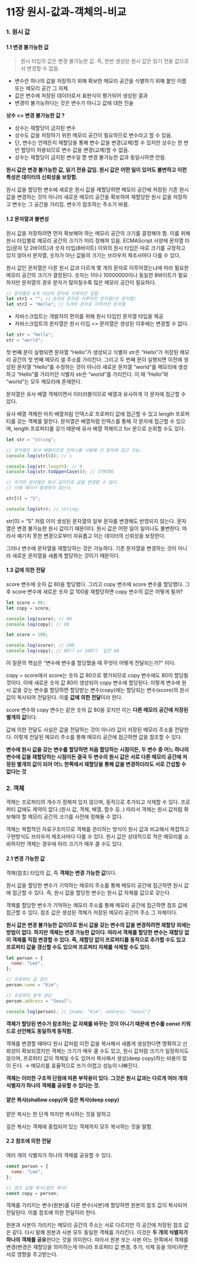 # 11장 원시-값과-객체의-비교

### 1. 원시 값

#### 1.1 변경 불가능한 값

> 원시 타입의 값은 변경 불가능한 값. 즉, 한번 생성된 원시 값은 읽기 전용 값으로서 변경할 수 없음.

- 변수란 하나의 값을 저장하기 위해 확보한 메모리 공간을 식별하기 위해 붙인 이름 또는 메모리 공간 그 자체
- 값은 변수에 저장된 데이터로서 표현식이 평가되어 생성된 결과
- 변경이 불가능하다는 것은 변수가 아니고 값에 대한 진술

**상수 == 변경 불가능한 값 ?**

- 상수는 재할당이 금지된 변수
- 상수도 값을 저장하기 위한 메모리 공간이 필요하므로 변수라고 할 수 있음.
- 단, 변수는 언제든지 재할당을 통해 변수 값을 변경(교체)할 수 있지만 상수는 한 번만 할당이 허용되므로 변수 값을 변경(교체)할 수 없음.
- 상수는 재할당이 금지된 변수일 뿐 변경 불가능한 값과 동일시하면 안됨.

**원시 값은 변경 불가능한 값, 읽기 전용 값임. 원시 값은 어떤 일이 있어도 불변하고 이런 특성은 데이터의 신뢰성을 보장함.**

원시 값을 할당한 변수에 새로운 원시 값을 재할당하면 메모리 공간에 저장된 기존 원시 값을 변경하는 것이 아니라 새로운 메모리 공간을 확보하여 재할당한 원시 값을 저장하고 변수는 그 공간을 가리킴. 변수가 참조하는 주소가 바뀜.

#### 1.2 문자열과 불변성

원시 값을 저장하려면 먼저 확보해야 하는 메모리 공간의 크기를 결정해야 함. 이를 위해 원시 타입별로 메모리 공간의 크기가 미리 정해져 있음. ECMAScript 사양에 문자열 타입(문자 당 2바이트)과 숫자 타입(8바이트) 이외의 원시 타입은 따로 크기를 규정하고 있지 않아서 문자열, 숫자가 아닌 값들의 크기는 브라우저 제조사마다 다를 수 있다.

원시 값인 문자열은 다른 원시 값과 다르게 몇 개의 문자로 이루어졌는냐에 따라 필요한 메모리 공간의 크기가 결정된다. 숫자는 1이나 10000000이나 동일한 8바이트가 필요하지만 문자열의 경우 문자가 많아질수록 많은 메모리 공간이 필요하다.

```js
// 문자열은 0개 이상의 문자로 이루어진 집합.
let str1 = ""; // 0개의 문자로 이루어진 문자열(빈 문자열)
let str2 = "Hello"; // 5개의 문자로 이루어진 문자열
```

- 자바스크립트는 개발자의 편의를 위해 원시 타입인 문자열 타입을 제공
- 자바스크립트의 문자열은 원시 타입 => 문자열은 생성된 이후에는 변경할 수 없다.

```js
let str = "Hello";
str = "world";
```

첫 번째 문이 실행되면 문자열 “Hello”가 생성되고 식별자 str은 “Hello”가 저장된 메모리 공간의 첫 번째 메모리 셀 주소를 가리킨다. 그리고 두 번째 문이 실행되면 이전에 생성된 문자열 “Hello”를 수정하는 것이 아니라 새로운 문자열 “world”를 메모리에 생성하고 “Hello”를 가리키던 식별자 str은 “world”를 가리킨다. 이 때 “Hello”와 “world”는 모두 메모리에 존재한다.

문자열은 유사 배열 객체이면서 이터러블이므로 배열과 유사하게 각 문자에 접근할 수 있다.

유사 배열 객체란 마치 배열처럼 인덱스로 프로퍼티 값에 접근할 수 있고 length 프로퍼티를 갖는 객체를 말한다. 문자열은 배열처럼 인덱스를 통해 각 문자에 접근할 수 있으며, length 프로퍼티를 갖기 때문에 유사 배열 객체이고 for 문으로 순회할 수도 있다.

```js
let str = "string";

// 문자열은 유사 배열이므로 인덱스를 사용해 각 문자에 접근 가능.
console.log(str[0]); // s

console.log(str.length); // 6
console.log(str.toUpperCase()); // STRING

// 하지만 문자열은 원시 값이므로 값을 변경할 수 없다.
// 이때 에러가 발생하지 않는다.

str[0] = "S";

console.log(str); // string;
```

str[0] = “S” 처럼 이미 생성된 문자열의 일부 문자를 변경해도 반영되지 않는다. 문자열은 변경 불가능한 원시 값이기 때문이다. 원시 값은 어떤 일이 일어나도 불변한다. 따라서 예기치 못한 변경으로부터 자유롭고 이는 데이터의 신뢰성을 보장한다.

그러나 변수에 문자열을 재할당하는 것은 가능하다. 기존 문자열을 변경하는 것이 아니라 새로운 문자열을 새롭게 할당하는 것이기 때문이다.

#### 1.3 값에 의한 전달

score 변수에 숫자 값 80을 할당했다. 그리고 copy 변수에 score 변수를 할당했다. 그 후 score 변수에 새로운 숫자 값 100을 재할당하면 copy 변수의 값은 어떻게 될까?

```js
let score = 80;
let copy = score;

console.log(score); // 80
console.log(copy); // 80

let score = 100;

console.log(score); // 100
console.log(copy); // 80?? or 100??  답은 80
```

이 질문의 핵심은 “변수에 변수를 할당했을 때 무엇이 어떻게 전달되는가?” 이다.

copy = score에서 score는 숫자 값 80으로 평가되므로 copy 변수에도 80이 할당될 것이다. 이때 새로운 숫자 값 80이 생성되어 copy 변수에 할당된다. 이렇게 변수에 원시 값을 갖는 변수를 할당하면 할당받는 변수(copy)에는 할당되는 변수(score)의 원시 값이 복사되어 전달된다. 이를 **값에 의한 전달**이라 한다.

score 변수와 copy 변수는 같은 숫자 값 80을 갖지만 이는 **다른 메모리 공간에 저장된 별개의 값**이다.

값에 의한 전달도 사실은 값을 전달하는 것이 아니라 값이 저장된 메모리 주소를 전달한다. 이렇게 전달된 메모리 주소를 통해 메모리 공간에 접근하면 값을 참조할 수 있다.

**변수에 원시 값을 갖는 변수를 할당하면 처음 할당하는 시점이든, 두 변수 중 어느 하나의 변수에 값을 재할당하는 시점이든 결국 두 변수의 원시 값은 서로 다른 메모리 공간에 저장된 별개의 값이 되어 어느 한쪽에서 재할당을 통해 값을 변경하더라도 서로 간섭할 수 없다는 것**

### 2. 객체

객체는 프로퍼티의 개수가 정해져 있지 않으며, 동적으로 추가되고 삭제할 수 있다. 프로퍼티 값에도 제약이 없다.(원시 값, 객체, 배열, 함수 등..) 따라서 객체는 원시 값처럼 확보해야 할 메모리 공간의 크기를 사전에 정해둘 수 없다.

객체는 복합적인 자료구조이므로 객체를 관리하는 방식이 원시 값과 비교해서 복잡하고 구현방식도 브라우저 제조사마다 다를 수 있다. 원시 값은 상대적으로 적은 메모리를 소비하지만 객체는 경우에 따라 크기가 매우 클 수도 있다.

#### 2.1 변경 가능한 값

객체(참조) 타입의 값, 즉 **객체는 변경 가능한 값**이다.

원시 값을 할당한 변수가 기억하는 메모리 주소를 통해 메모리 공간에 접근하면 원시 값에 접근할 수 있다. 즉, 원시 값을 할당한 변수는 원시 값 자체를 값으로 갖는다.

객체를 할당한 변수가 기억하는 메모리 주소를 통해 메모리 공간에 접근하면 참조 값에 접근할 수 있다. 참조 값은 생성된 객체가 저장된 메모리 공간의 주소 그 자체이다.

**원시 값은 변경 불가능한 값이므로 원시 값을 갖는 변수의 값을 변경하려면 재할당 외에는 방법이 없다. 하지만 객체는 변경 가능한 값이다. 따라서 객체를 할당한 변수는 재할당 없이 객체를 직접 변경할 수 있다. 즉, 재할당 없이 프로퍼티를 동적으로 추가할 수도 있고 프로퍼티 값을 갱신할 수도 있으며 프로퍼티 자체를 삭제할 수도 있다.**

```js
let person = {
  name: "Lee",
};

// 프로퍼티 값 갱신
person.name = "Kim";

// 프로퍼티 동적 생성
person.address = "Seoul";

console.log(person); // {name: "Kim", address: "Seoul"}
```

**객체가 할당된 변수가 참조하는 값 자체를 바꾸는 것이 아니기 때문에 변수를 const 키워드로 선언해도 동일하게 동작함.**

객체를 변경할 때마다 원시 값처럼 이전 값을 복사해서 새롭게 생성한다면 명확하고 신뢰성이 확보되겠지만 객체는 크기가 매우 클 수도 있고, 원시 값처럼 크기가 일정하지도 않으며, 프로퍼티 값이 객체일 수도 있어서 복사해서 생성(deep copy)하는 비용이 많이 든다. → 메모리를 효율적으로 쓰기 어렵고 성능이 나빠진다.

**객체는 이러한 구조적 단점에 따른 부작용이 있다. 그것은 원시 값과는 다르게 여러 개의 식별자가 하나의 객체를 공유할 수 있다는 것.**

#### 얕은 복사(shallow copy)와 깊은 복사(deep copy)

얕은 복사는 한 단계 까지만 복사하는 것을 말하고

깊은 복사는 객체에 중첩되어 있는 객체까지 모두 복사하는 것을 말함.

#### 2.2 참조에 의한 전달

여러 개의 식별자가 하나의 객체를 공유할 수 있다.

```js
const person = {
  name: "Lee",
};

// 참조 값을 복사(얕은 복사)
const copy = person;
```

객체를 가리키는 변수(원본)를 다른 변수(사본)에 할당하면 원본의 참조 값이 복사되어 전달된다. 이를 참조에 의한 전달이라 한다.

원본과 사본이 가리키는 메모리 공간의 주소는 서로 다르지만 각 공간에 저장된 참조 값은 같다. 다시 말해 원본과 사본 모두 동일한 객체를 가리킨다. 이것은 **두 개의 식별자가 하나의 객체를 공유**한다는 것을 의미한다. 따라서 원본 또는 사본 어느 한쪽에서 객체를 변경(변경은 재할당을 의미하는게 아니라 프로퍼티 값 변경, 추가, 삭제 등을 의미)하면 서로 영향을 주고받는다.
